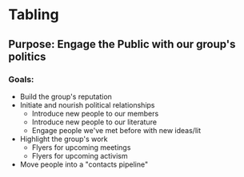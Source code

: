 # Tabling
## Purpose: Engage the Public with our group's politics
### Goals: 
- Build the group's reputation
 - Initiate and nourish political relationships
   - Introduce new people to our members
   - Introduce new people to our literature
   - Engage people we've met before with new ideas/lit
 - Highlight the group's work
   - Flyers for upcoming meetings
   - Flyers for upcoming activism
- Move people into a "contacts pipeline"
